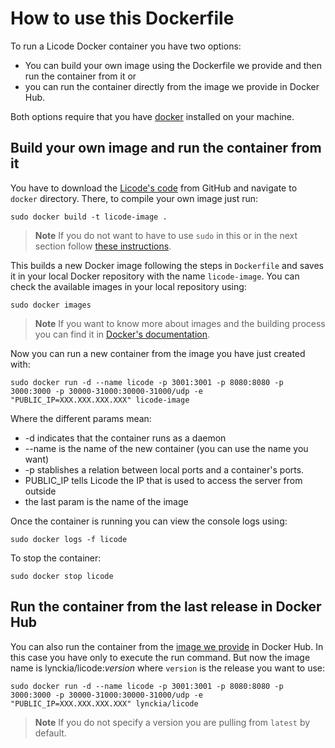 # How to use this Dockerfile

To run a Licode Docker container you have two options: 

- You can build your own image using the Dockerfile we provide and then run the container from it or
- you can run the container directly from the image we provide in Docker Hub.

Both options require that you have [docker](https://docs.docker.com/installation/) installed on your machine.

## Build your own image and run the container from it

You have to download the [Licode's code](https://github.com/ging/licode) from GitHub and navigate to `docker` directory. There, to compile your own image just run:

	sudo docker build -t licode-image .


> **Note**
> If you do not want to have to use `sudo` in this or in the next section follow [these instructions](https://docs.docker.com/installation/ubuntulinux/#create-a-docker-group).

This builds a new Docker image following the steps in `Dockerfile` and saves it in your local Docker repository with the name `licode-image`. You can check the available images in your local repository using: 

	sudo docker images


> **Note**
> If you want to know more about images and the building process you can find it in [Docker's documentation](https://docs.docker.com/userguide/dockerimages/).

Now you can run a new container from the image you have just created with:

	sudo docker run -d --name licode -p 3001:3001 -p 8080:8080 -p 3000:3000 -p 30000-31000:30000-31000/udp -e "PUBLIC_IP=XXX.XXX.XXX.XXX" licode-image

Where the different params mean: 

* -d indicates that the container runs as a daemon
* --name is the name of the new container (you can use the name you want)
* -p stablishes a relation between local ports and a container's ports.
* PUBLIC_IP tells Licode the IP that is used to access the server from outside
* the last param is the name of the image

Once the container is running you can view the console logs using: 

	sudo docker logs -f licode


To stop the container:

	sudo docker stop licode



## Run the container from the last release in Docker Hub

You can also run the container from the [image we provide](https://hub.docker.com/r/lynckia/licode/) in Docker Hub. In this case you have only to execute the run command. But now the image name is lynckia/licode:*version* where `version` is the release you want to use:

	sudo docker run -d --name licode -p 3001:3001 -p 8080:8080 -p 3000:3000 -p 30000-31000:30000-31000/udp -e "PUBLIC_IP=XXX.XXX.XXX.XXX" lynckia/licode

> **Note**
> If you do not specify a version you are pulling from `latest` by default.
